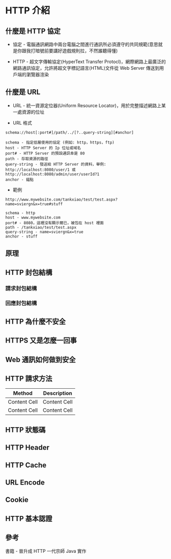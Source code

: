 # HTTP 介紹

## 什麼是 HTTP 協定

* 協定 - 電腦通訊網路中兩台電腦之間進行通訊所必須遵守的共同規範(意思就是你跟我打暗號前要講好遊戲規則拉，不然誰聽得懂)

* HTTP - 超文字傳輸協定(HyperText Transfer Protocl)，網際網路上最廣泛的網路通訊協定，允許將超文字標記語言(HTML)文件從 Web Server 傳送到用戶端的瀏覽器渲染

## 什麼是 URL

* URL - 統一資源定位器(Uniform Resource Locator)，用於完整描述網路上某一處資源的位址

* URL 格式

```
schema://host[:port#]/path/../[?..query-string][#anchor]

schema - 指定低層使用的協定 (例如: http，https，ftp)
host - HTTP Server 的 Ip 位址或域名
port# - HTTP Server 的預設通訊阜是 80
path - 存取資源的路徑
query-string - 發送給 HTTP Server 的資料，舉例: http://localhost:8080/user/1 或 http://localhost:8080/admin/user/userId?1
anchor - 錨點
```

* 範例

```
http://www.mywebsite.com/tankxiao/test/test.aspx?name=sviergn&x=true#stuff

schema - http
host - www.mywebsite.com
port# - 8080，這裡沒有顯示爾已，被包在 host 裡面
path - /tankxiao/test/test.aspx
query-string - name=sviergn&x=true
anchor - stuff
```

## 原理

## HTTP 封包結構

### 請求封包結構

### 回應封包結構

## HTTP 為什麼不安全

## HTTPS 又是怎麼一回事

## Web 通訊如何做到安全

## HTTP 請求方法

| Method  | Description |
| ------------- | ------------- |
| Content Cell  | Content Cell  |
| Content Cell  | Content Cell  |

## HTTP 狀態碼

## HTTP Header

## HTTP Cache

## URL Encode

## Cookie

## HTTP 基本認證

## 參考

書籍 - 晉升成 HTTP 一代宗師 Java 實作
